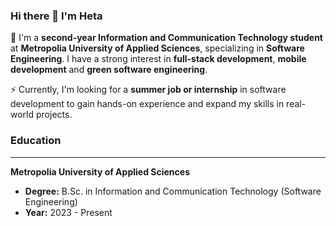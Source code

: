 ### Hi there 👋 I'm Heta

🌱 I'm a **second-year Information and Communication Technology student** at **Metropolia University of Applied Sciences**, specializing in **Software Engineering**. I have a strong interest in **full-stack development**, **mobile development** and **green software engineering**.  

⚡ Currently, I'm looking for a **summer job or internship** in software development to gain hands-on experience and expand my skills in real-world projects. 

### Education  
---
**Metropolia University of Applied Sciences**  
- **Degree:** B.Sc. in Information and Communication Technology (Software Engineering)  
- **Year:** 2023 - Present  

<!---
Hetahar/Hetahar is a ✨ special ✨ repository because its `README.md` (this file) appears on your GitHub profile.
You can click the Preview link to take a look at your changes.
--->
